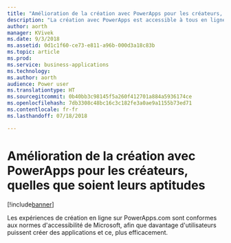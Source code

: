 ```yaml
---
title: "Amélioration de la création avec PowerApps pour les créateurs, quelles que soient leurs aptitudes"
description: "La création avec PowerApps est accessible à tous en ligne sur PowerApps.com"
author: aorth
manager: KVivek
ms.date: 9/3/2018
ms.assetid: 0d1c1f60-ce73-e811-a96b-000d3a18c83b
ms.topic: article
ms.prod: 
ms.service: business-applications
ms.technology: 
ms.author: aorth
audience: Power user
ms.translationtype: HT
ms.sourcegitcommit: 0b40bb3c98145f5a260f412701a884a5936174ce
ms.openlocfilehash: 7db3308c48bc16c3c182fe3a0ae9a1155b73ed71
ms.contentlocale: fr-fr
ms.lasthandoff: 07/18/2018

---
```

# <a name="improved-powerapps-authoring-for-makers-of-all-abilities"></a>Amélioration de la création avec PowerApps pour les créateurs, quelles que soient leurs aptitudes


[!include[banner](../../includes/banner.md)]

Les expériences de création en ligne sur PowerApps.com sont conformes aux normes d'accessibilité de Microsoft, afin que davantage d'utilisateurs puissent créer des applications et ce, plus efficacement.

